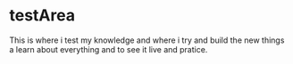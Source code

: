 # testArea


This is where i test my knowledge and where i try and build the new things a learn about everything and to see it live and pratice.
